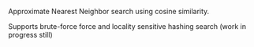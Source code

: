 Approximate Nearest Neighbor search using cosine similarity.

Supports brute-force force and locality sensitive hashing search (work in progress still)

